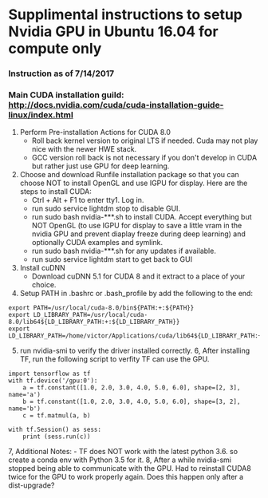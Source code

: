 # Supplimental instructions to setup Nvidia GPU in Ubuntu 16.04 for compute only

### Instruction as of 7/14/2017

### Main CUDA installation guild: http://docs.nvidia.com/cuda/cuda-installation-guide-linux/index.html

1. Perform Pre-installation Actions for CUDA 8.0
    - Roll back kernel version to original LTS if needed. Cuda may not play nice with the newer HWE stack. 
    - GCC version roll back is not necessary if you don't develop in CUDA but rather just use GPU for deep learning. 
2. Choose and download Runfile installation package so that you can choose NOT to install OpenGL and use IGPU for display. Here are the steps to install CUDA:
    - Ctrl + Alt + F1 to enter tty1. Log in. 
    - run sudo service lightdm stop to disable GUI. 
    - run sudo bash nvidia-***.sh to install CUDA. Accept everything but NOT OpenGL (to use IGPU for display to save a little vram in the nvidia GPU and prevent diaplay freeze during deep learning) and optionally CUDA examples and symlink. 
    - run sudo bash nvidia-***.sh for any updates if available. 
    - run sudo service lightdm start to get back to GUI
3. Install cuDNN
    - Download cuDNN 5.1 for CUDA 8 and it extract to a place of your choice. 
4. Setup PATH in .bashrc or .bash_profile by add the following to the end:

```
export PATH=/usr/local/cuda-8.0/bin${PATH:+:${PATH}}
export LD_LIBRARY_PATH=/usr/local/cuda-8.0/lib64${LD_LIBRARY_PATH:+:${LD_LIBRARY_PATH}}
export LD_LIBRARY_PATH=/home/victor/Applications/cuda/lib64${LD_LIBRARY_PATH:+:${LD_LIBRARY_PATH}}
```
5. run nvidia-smi to verify the driver installed correctly. 
6, After installing TF, run the following script to verfity TF can use the GPU. 
```
import tensorflow as tf
with tf.device('/gpu:0'):
    a = tf.constant([1.0, 2.0, 3.0, 4.0, 5.0, 6.0], shape=[2, 3], name='a')
    b = tf.constant([1.0, 2.0, 3.0, 4.0, 5.0, 6.0], shape=[3, 2], name='b')
    c = tf.matmul(a, b)

with tf.Session() as sess:
    print (sess.run(c))
```
7, Additional Notes:
    - TF does NOT work with the latest python 3.6. so create a conda env with Python 3.5 for it. 
8, After a while nvidia-smi stopped being able to communicate with the GPU. Had to reinstall CUDA8 twice for the GPU to work properly again. Does this happen only after a dist-upgrade?